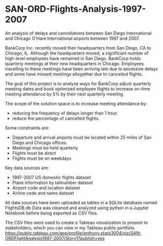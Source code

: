 # SAN-ORD-Flights-Analysis-1997-2007

An analysis of delays and cancellations between San Diego International and Chicago O'Hare International airports between 1997 and 2007.

BankCorp Inc. recently moved their headquarters from San Diego, CA to Chicago, IL. Although the headquarters moved, a significant number of high-level employees have remained in San Diego. BankCorp holds quarterly meetings at their new headquarters in Chicago. Employees travelling to these meetings have been arriving late due to excessive delays and some have missed meetings altogether due to cancelled flights.

The goal of this project is to analyze ways for BankCorp adjust quarterly meeting dates and book optimized employee flights to increase on-time meeting attendance by 5% by their next quarterly meeting.

The scope of the solution space is to increase meeting attendance by:
-  reducing the frequency of delays longer than 1 hour.
- reduce the percentage of cancelled flights.

Some constraints are:
- Departure and arrival airports must be located within 25 miles of San Diego and Chicago offices.
- Meetings must be held quarterly
- Flights must be direct
- Flights must be on weekdays

Key data sources are:
- 1997-2007 US domestic flights dataset
- Plane information by tailnumber dataset 
- Airport code and location dataset
- Airline code and name dataset

All data sources have been uploaded as tables in a SQLite database named FlightsDB.db
Data was cleaned and analyzed using python in a Jupyter Notebook before being exported as CSV files.

The CSV files were used to create a Tableau visualization to present to stakeholders, which you can view in my Tableau public portfolio. https://public.tableau.com/app/profile/anthony.stark3004/viz/SAN-ORDFlightAnalysis1997-2007/Story1?publish=yes

